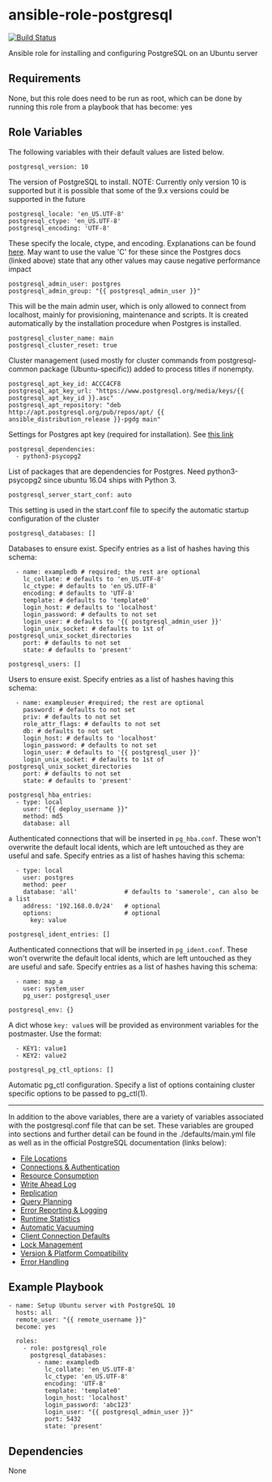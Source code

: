 # ansible-role-postgresql

[![Build Status](https://travis-ci.org/CMcDonald82/ansible-role-postgresql.svg?branch=master)](https://travis-ci.org/CMcDonald82/ansible-role-postgresql)

Ansible role for installing and configuring PostgreSQL on an Ubuntu server

## Requirements

None, but this role does need to be run as root, which can be done by running this role from a playbook that has become: yes


## Role Variables

The following variables with their default values are listed below.

```
postgresql_version: 10
```

The version of PostgreSQL to install. NOTE: Currently only version 10 is supported but it is possible that some of the 9.x versions could be supported in the future

```
postgresql_locale: 'en_US.UTF-8' 
postgresql_ctype: 'en_US.UTF-8'
postgresql_encoding: 'UTF-8'
```

These specify the locale, ctype, and encoding. Explanations can be found [here](https://www.postgresql.org/docs/current/static/locale.html). May want to use the value 'C' for these since the Postgres docs (linked above) state that any other values may cause negative performance impact

```
postgresql_admin_user: postgres
postgresql_admin_group: "{{ postgresql_admin_user }}"
```

This will be the main admin user, which is only allowed to connect from localhost, mainly for provisioning, maintenance and scripts. It is created automatically by the installation procedure when Postgres is installed.

```
postgresql_cluster_name: main
postgresql_cluster_reset: true
```

Cluster management (used mostly for cluster commands from postgresql-common package (Ubuntu-specific)) added to process titles if nonempty.

```
postgresql_apt_key_id: ACCC4CF8
postgresql_apt_key_url: "https://www.postgresql.org/media/keys/{{ postgresql_apt_key_id }}.asc"
postgresql_apt_repository: "deb http://apt.postgresql.org/pub/repos/apt/ {{ ansible_distribution_release }}-pgdg main"
```
Settings for Postgres apt key (required for installation). See [this link](https://www.postgresql.org/download/linux/ubuntu/)

```
postgresql_dependencies: 
  - python3-psycopg2
```

List of packages that are dependencies for Postgres.
Need python3-psycopg2 since ubuntu 16.04 ships with Python 3.

```
postgresql_server_start_conf: auto
```

This setting is used in the start.conf file to specify the automatic startup configuration of the cluster

```
postgresql_databases: []
```

Databases to ensure exist.
Specify entries as a list of hashes having this schema:
```
  - name: exampledb # required; the rest are optional
    lc_collate: # defaults to 'en_US.UTF-8'
    lc_ctype: # defaults to 'en_US.UTF-8'
    encoding: # defaults to 'UTF-8'
    template: # defaults to 'template0'
    login_host: # defaults to 'localhost'
    login_password: # defaults to not set
    login_user: # defaults to '{{ postgresql_admin_user }}'
    login_unix_socket: # defaults to 1st of postgresql_unix_socket_directories
    port: # defaults to not set
    state: # defaults to 'present'
```



```
postgresql_users: []
```

Users to ensure exist.
Specify entries as a list of hashes having this schema:
```
  - name: exampleuser #required; the rest are optional
    password: # defaults to not set
    priv: # defaults to not set
    role_attr_flags: # defaults to not set
    db: # defaults to not set
    login_host: # defaults to 'localhost'
    login_password: # defaults to not set
    login_user: # defaults to '{{ postgresql_user }}'
    login_unix_socket: # defaults to 1st of postgresql_unix_socket_directories
    port: # defaults to not set
    state: # defaults to 'present'
```



```
postgresql_hba_entries:
  - type: local
    user: "{{ deploy_username }}"
    method: md5
    database: all
```

Authenticated connections that will be inserted in `pg_hba.conf`. These won't overwrite the default local idents, which are left untouched as they are useful and safe.
Specify entries as a list of hashes having this schema:
```
  - type: local
    user: postgres
    method: peer
    database: 'all'             # defaults to 'samerole', can also be a list
    address: '192.168.0.0/24'   # optional
    options:                    # optional
      key: value
```



```
postgresql_ident_entries: []
```

Authenticated connections that will be inserted in `pg_ident.conf`. These won't overwrite the default local idents, which are left untouched as they are useful and safe.
Specify entries as a list of hashes having this schema:
```
  - name: map_a
    user: system_user
    pg_user: postgresql_user
```



```
postgresql_env: {}
```

A dict whose `key: value`s will be provided as environment variables for the postmaster. Use the format:
```
  - KEY1: value1
  - KEY2: value2
```



```
postgresql_pg_ctl_options: []
```

Automatic pg_ctl configuration. Specify a list of options containing cluster specific options to be passed to pg_ctl(1).

---

In addition to the above variables, there are a variety of variables associated with the postgresql.conf file that can be set. These variables are grouped into sections and further detail can be found in the ./defaults/main.yml file as well as in the official PostgreSQL documentation (links below):

* [File Locations](https://www.postgresql.org/docs/current/static/runtime-config-file-locations.html)
* [Connections & Authentication](https://www.postgresql.org/docs/current/static/runtime-config-connection.html)
* [Resource Consumption](https://www.postgresql.org/docs/current/static/runtime-config-resource.html)
* [Write Ahead Log](https://www.postgresql.org/docs/current/static/runtime-config-wal.html)
* [Replication](https://www.postgresql.org/docs/current/static/runtime-config-replication.html)
* [Query Planning](https://www.postgresql.org/docs/current/static/runtime-config-query.html)
* [Error Reporting & Logging](https://www.postgresql.org/docs/current/static/runtime-config-logging.html)
* [Runtime Statistics](https://www.postgresql.org/docs/current/static/runtime-config-statistics.html)
* [Automatic Vacuuming](https://www.postgresql.org/docs/current/static/runtime-config-autovacuum.html)
* [Client Connection Defaults](https://www.postgresql.org/docs/current/static/runtime-config-client.html)
* [Lock Management](https://www.postgresql.org/docs/current/static/runtime-config-locks.html)
* [Version & Platform Compatibility](https://www.postgresql.org/docs/current/static/runtime-config-compatible.html)
* [Error Handling](https://www.postgresql.org/docs/current/static/runtime-config-error-handling.html)


## Example Playbook

```
- name: Setup Ubuntu server with PostgreSQL 10
  hosts: all
  remote_user: "{{ remote_username }}"
  become: yes

  roles:
    - role: postgresql_role
      postgresql_databases:
        - name: exampledb 
          lc_collate: 'en_US.UTF-8'
          lc_ctype: 'en_US.UTF-8'
          encoding: 'UTF-8'
          template: 'template0'
          login_host: 'localhost'
          login_password: 'abc123'
          login_user: "{{ postgresql_admin_user }}"
          port: 5432
          state: 'present'
```


## Dependencies

None

